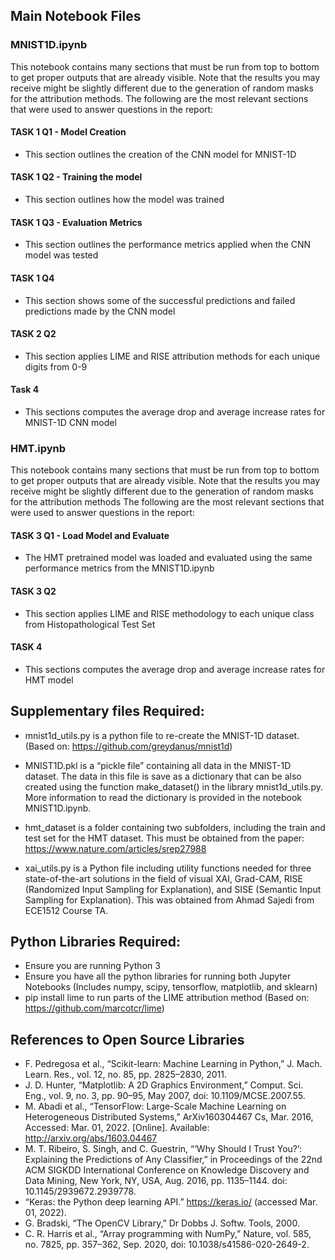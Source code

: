 
## Main Notebook Files
### MNIST1D.ipynb
This notebook contains many sections that must be run from top to bottom to get proper outputs that are already visible. Note that the results you may receive might be slightly different due to the generation of random masks for the attribution methods. The following are the most relevant sections that were used to answer questions in the report:
#### TASK 1 Q1 - Model Creation
- This section outlines the creation of the CNN model for MNIST-1D
#### TASK 1 Q2 - Training the model
- This section outlines how the model was trained
#### TASK 1 Q3 - Evaluation Metrics
- This section outlines the performance metrics applied when the CNN model was tested
#### TASK 1 Q4
- This section shows some of the successful predictions and failed predictions made by the CNN model
#### TASK 2 Q2
- This section applies LIME and RISE attribution methods for each unique digits from 0-9
#### Task 4
- This sections computes the average drop and average increase rates for MNIST-1D CNN model

### HMT.ipynb
This notebook contains many sections that must be run from top to bottom to get proper outputs that are already visible. Note that the results you may receive might be slightly different due to the generation of random masks for the attribution methods The following are the most relevant sections that were used to answer questions in the report:
#### TASK 3 Q1 - Load Model and Evaluate
- The HMT pretrained model was loaded and evaluated using the same performance metrics from the MNIST1D.ipynb
#### TASK 3 Q2
- This section applies LIME and RISE methodology to each unique class from Histopathological Test Set
#### TASK 4
- This sections computes the average drop and average increase rates for HMT model

## Supplementary files Required:
- mnist1d_utils.py is a python file to re-create the MNIST-1D dataset. (Based on: https://github.com/greydanus/mnist1d)

- MNIST1D.pkl is a “pickle file” containing all data in the MNIST-1D dataset. The data in this file is save as a dictionary that can be also created using the function make_dataset() in the library mnist1d_utils.py. More information to read the dictionary is provided in the notebook MNIST1D.ipynb.
 
- hmt_dataset is a folder containing two subfolders, including the train and test set for the HMT dataset. This must be obtained from the paper: https://www.nature.com/articles/srep27988

- xai_utils.py is a Python file including utility functions needed for three state-of-the-art solutions in the field of visual XAI, Grad-CAM, RISE (Randomized Input Sampling for Explanation), and SISE (Semantic Input Sampling for Explanation). This was obtained from Ahmad Sajedi from ECE1512 Course TA.

## Python Libraries Required:

- Ensure you are running Python 3
- Ensure you have all the python libraries for running both Jupyter Notebooks (Includes numpy, scipy, tensorflow, matplotlib, and sklearn)
- pip install lime to run parts of the LIME attribution method (Based on: https://github.com/marcotcr/lime)

## References to Open Source Libraries
- F. Pedregosa et al., “Scikit-learn: Machine Learning in Python,” J. Mach. Learn. Res., vol. 12, no. 85, pp. 2825–2830, 2011.
- J. D. Hunter, “Matplotlib: A 2D Graphics Environment,” Comput. Sci. Eng., vol. 9, no. 3, pp. 90–95, May 2007, doi: 10.1109/MCSE.2007.55.
- M. Abadi et al., “TensorFlow: Large-Scale Machine Learning on Heterogeneous Distributed Systems,” ArXiv160304467 Cs, Mar. 2016, Accessed: Mar. 01, 2022. [Online]. Available: http://arxiv.org/abs/1603.04467
- M. T. Ribeiro, S. Singh, and C. Guestrin, “‘Why Should I Trust You?’: Explaining the Predictions of Any Classifier,” in Proceedings of the 22nd ACM SIGKDD International Conference on Knowledge Discovery and Data Mining, New York, NY, USA, Aug. 2016, pp. 1135–1144. doi: 10.1145/2939672.2939778.
- “Keras: the Python deep learning API.” https://keras.io/ (accessed Mar. 01, 2022).
- G. Bradski, “The OpenCV Library,” Dr Dobbs J. Softw. Tools, 2000.
- C. R. Harris et al., “Array programming with NumPy,” Nature, vol. 585, no. 7825, pp. 357–362, Sep. 2020, doi: 10.1038/s41586-020-2649-2.
